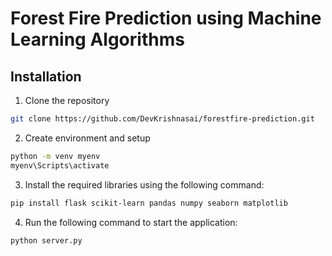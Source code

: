 # Forest Fire Prediction using Machine Learning Algorithms

## Installation

1. Clone the repository

```bash
git clone https://github.com/DevKrishnasai/forestfire-prediction.git
```

2. Create environment and setup
   
```bash
python -m venv myenv
myenv\Scripts\activate
```

3. Install the required libraries using the following command:

```bash
pip install flask scikit-learn pandas numpy seaborn matplotlib
```

4. Run the following command to start the application:

```bash
python server.py
```
